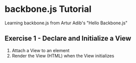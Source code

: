# backbone.js Tutorial

Learning backbone.js from Artur Adib's "Hello Backbone.js"

## Exercise 1 - Declare and Initialize a View

1. Attach a View to an element
2. Render the View (HTML) when the View initializes